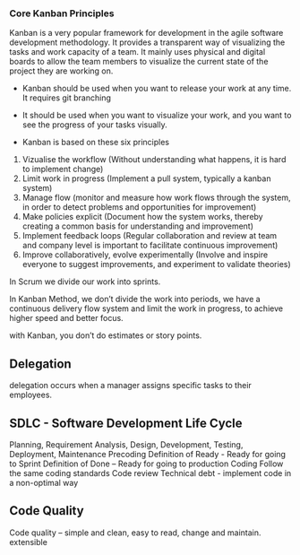 ### Core Kanban Principles
Kanban is a very popular framework for development in the agile software development methodology. It provides a transparent way of visualizing the tasks and work capacity of a team. It mainly uses physical and digital boards to allow the team members to visualize the current state of the project they are working on.

- Kanban should be used when you want to release your work at any time. It requires git branching
- It should be used when you want to visualize your work, and you want to see the progress of your tasks visually.

- Kanban is based on these six principles

1. Vizualise the workflow (Without understanding what happens, it is hard to implement change)
2. Limit work in progress (Implement a pull system, typically a kanban system)
3. Manage flow (monitor and measure how work flows through the system, in order to detect problems and opportunities for improvement)
4. Make policies explicit (Document how the system works, thereby creating a common basis for understanding and improvement)
5. Implement feedback loops (Regular collaboration and review at team and company level is important to facilitate continuous improvement)
6. Improve collaboratively, evolve experimentally (Involve and inspire everyone to suggest improvements, and experiment to validate theories)

In Scrum we divide our work into sprints.

In Kanban Method, we don’t divide the work into periods, we have a continuous delivery flow system and limit the work in progress, to achieve higher speed and better focus.

with Kanban, you don’t do estimates or story points.

## Delegation

delegation occurs when a manager assigns specific tasks to their employees.

## SDLC - Software Development Life Cycle
Planning, Requirement Analysis, Design, Development, Testing, Deployment, Maintenance
Precoding 
Definition of Ready - Ready for going to Sprint
Definition of Done – Ready for going to production
Coding 
Follow the same coding standards
Code review
Technical debt - implement code in a non-optimal way


## Code Quality
Code quality – simple and clean, easy to read, change and maintain. extensible